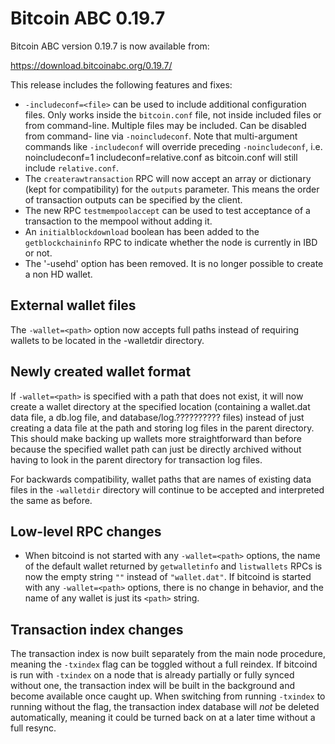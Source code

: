 Bitcoin ABC 0.19.7
==================

Bitcoin ABC version 0.19.7 is now available from:

  <https://download.bitcoinabc.org/0.19.7/>

This release includes the following features and fixes:

 - `-includeconf=<file>` can be used to include additional configuration files.
  Only works inside the `bitcoin.conf` file, not inside included files or from
  command-line. Multiple files may be included. Can be disabled from command-
  line via `-noincludeconf`. Note that multi-argument commands like
  `-includeconf` will override preceding `-noincludeconf`, i.e.
    noincludeconf=1
    includeconf=relative.conf
  as bitcoin.conf will still include `relative.conf`.
 - The `createrawtransaction` RPC will now accept an array or dictionary (kept for compatibility) for the `outputs` parameter. This means the order of transaction outputs can be specified by the client.
 - The new RPC `testmempoolaccept` can be used to test acceptance of a transaction to the mempool without adding it.
 - An `initialblockdownload` boolean has been added to the `getblockchaininfo` RPC to indicate whether the node is currently in IBD or not.
 - The '-usehd' option has been removed. It is no longer possible to create a non HD wallet.

External wallet files
---------------------

The `-wallet=<path>` option now accepts full paths instead of requiring wallets
to be located in the -walletdir directory.

Newly created wallet format
---------------------------

If `-wallet=<path>` is specified with a path that does not exist, it will now
create a wallet directory at the specified location (containing a wallet.dat
data file, a db.log file, and database/log.?????????? files) instead of just
creating a data file at the path and storing log files in the parent
directory. This should make backing up wallets more straightforward than
before because the specified wallet path can just be directly archived
without having to look in the parent directory for transaction log files.

For backwards compatibility, wallet paths that are names of existing data
files in the `-walletdir` directory will continue to be accepted and
interpreted the same as before.

Low-level RPC changes
---------------------

 - When bitcoind is not started with any `-wallet=<path>` options, the name of
   the default wallet returned by `getwalletinfo` and `listwallets` RPCs is now
   the empty string `""` instead of `"wallet.dat"`. If bitcoind is started with
   any `-wallet=<path>` options, there is no change in behavior, and the name of
   any wallet is just its `<path>` string.

Transaction index changes
-------------------------

The transaction index is now built separately from the main node procedure,
meaning the `-txindex` flag can be toggled without a full reindex. If bitcoind
is run with `-txindex` on a node that is already partially or fully synced
without one, the transaction index will be built in the background and become
available once caught up. When switching from running `-txindex` to running
without the flag, the transaction index database will *not* be deleted
automatically, meaning it could be turned back on at a later time without a full
resync.
